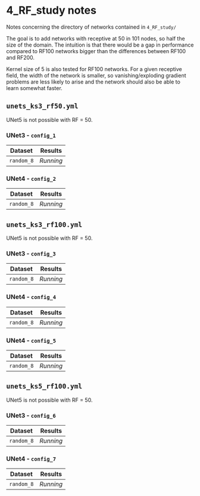 # 4_RF_study notes

Notes concerning the directory of networks contained in `4_RF_study/`

The goal is to add networks with receptive at 50 in 101 nodes, so half the size of the domain.
The intuition is that there would be a gap in performance compared to RF100 networks bigger than the differences between RF100 and RF200.

Kernel size of 5 is also tested for RF100 networks. For a given receptive field, the width of the network is smaller, so vanishing/exploding gradient problems are less likely to arise and the network should also be able to learn somewhat faster.

## `unets_ks3_rf50.yml`

UNet5 is not possible with RF = 50.

### UNet3 - `config_1`

| Dataset            | Results   |
| ------------------ | --------- |
| `random_8`         | *Running*       |

### UNet4 - `config_2`

| Dataset            | Results   |
| ------------------ | --------- |
| `random_8`         | *Running*       |

## `unets_ks3_rf100.yml`

UNet5 is not possible with RF = 50.

### UNet3 - `config_3`

| Dataset            | Results   |
| ------------------ | --------- |
| `random_8`         | *Running*       |

### UNet4 - `config_4`

| Dataset            | Results   |
| ------------------ | --------- |
| `random_8`         | *Running*       |

### UNet4 - `config_5`

| Dataset            | Results   |
| ------------------ | --------- |
| `random_8`         | *Running*       |

## `unets_ks5_rf100.yml`

UNet5 is not possible with RF = 50.

### UNet3 - `config_6`

| Dataset            | Results   |
| ------------------ | --------- |
| `random_8`         | *Running*       |

### UNet4 - `config_7`

| Dataset            | Results   |
| ------------------ | --------- |
| `random_8`         | *Running*       |